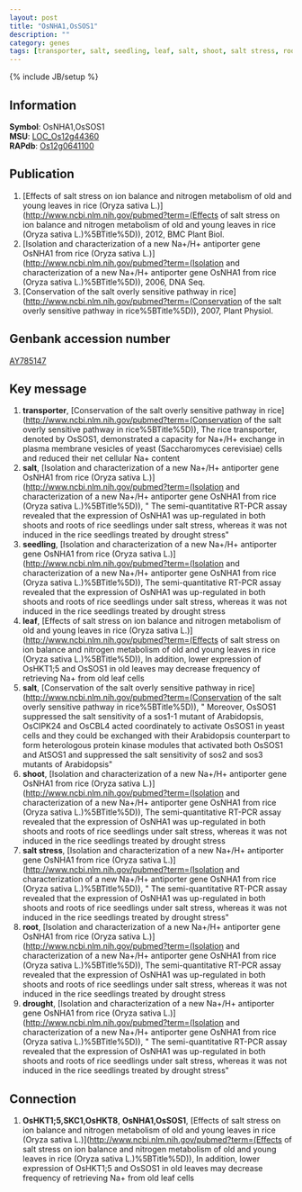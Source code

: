 ```yaml
---
layout: post
title: "OsNHA1,OsSOS1"
description: ""
category: genes
tags: [transporter, salt, seedling, leaf, salt, shoot, salt stress, root, drought]
---
```

{% include JB/setup %}

## Information
__Symbol__: OsNHA1,OsSOS1  
__MSU__: [LOC_Os12g44360](http://rice.plantbiology.msu.edu/cgi-bin/ORF_infopage.cgi?orf=LOC_Os12g44360)  
__RAPdb__: [Os12g0641100](http://rapdb.dna.affrc.go.jp/viewer/gbrowse_details/irgsp1?name=Os12g0641100)  

## Publication
1. [Effects of salt stress on ion balance and nitrogen metabolism of old and young leaves in rice (Oryza sativa L.)](http://www.ncbi.nlm.nih.gov/pubmed?term=(Effects of salt stress on ion balance and nitrogen metabolism of old and young leaves in rice (Oryza sativa L.)%5BTitle%5D)), 2012, BMC Plant Biol.
2. [Isolation and characterization of a new Na+/H+ antiporter gene OsNHA1 from rice (Oryza sativa L.)](http://www.ncbi.nlm.nih.gov/pubmed?term=(Isolation and characterization of a new Na+/H+ antiporter gene OsNHA1 from rice (Oryza sativa L.)%5BTitle%5D)), 2006, DNA Seq.
3. [Conservation of the salt overly sensitive pathway in rice](http://www.ncbi.nlm.nih.gov/pubmed?term=(Conservation of the salt overly sensitive pathway in rice%5BTitle%5D)), 2007, Plant Physiol.

## Genbank accession number
[AY785147](http://www.ncbi.nlm.nih.gov/nuccore/AY785147)

## Key message
1. __transporter__, [Conservation of the salt overly sensitive pathway in rice](http://www.ncbi.nlm.nih.gov/pubmed?term=(Conservation of the salt overly sensitive pathway in rice%5BTitle%5D)),  The rice transporter, denoted by OsSOS1, demonstrated a capacity for Na+/H+ exchange in plasma membrane vesicles of yeast (Saccharomyces cerevisiae) cells and reduced their net cellular Na+ content
2. __salt__, [Isolation and characterization of a new Na+/H+ antiporter gene OsNHA1 from rice (Oryza sativa L.)](http://www.ncbi.nlm.nih.gov/pubmed?term=(Isolation and characterization of a new Na+/H+ antiporter gene OsNHA1 from rice (Oryza sativa L.)%5BTitle%5D)), " The semi-quantitative RT-PCR assay revealed that the expression of OsNHA1 was up-regulated in both shoots and roots of rice seedlings under salt stress, whereas it was not induced in the rice seedlings treated by drought stress"
3. __seedling__, [Isolation and characterization of a new Na+/H+ antiporter gene OsNHA1 from rice (Oryza sativa L.)](http://www.ncbi.nlm.nih.gov/pubmed?term=(Isolation and characterization of a new Na+/H+ antiporter gene OsNHA1 from rice (Oryza sativa L.)%5BTitle%5D)),  The semi-quantitative RT-PCR assay revealed that the expression of OsNHA1 was up-regulated in both shoots and roots of rice seedlings under salt stress, whereas it was not induced in the rice seedlings treated by drought stress
4. __leaf__, [Effects of salt stress on ion balance and nitrogen metabolism of old and young leaves in rice (Oryza sativa L.)](http://www.ncbi.nlm.nih.gov/pubmed?term=(Effects of salt stress on ion balance and nitrogen metabolism of old and young leaves in rice (Oryza sativa L.)%5BTitle%5D)),  In addition, lower expression of OsHKT1;5 and OsSOS1 in old leaves may decrease frequency of retrieving Na+ from old leaf cells
5. __salt__, [Conservation of the salt overly sensitive pathway in rice](http://www.ncbi.nlm.nih.gov/pubmed?term=(Conservation of the salt overly sensitive pathway in rice%5BTitle%5D)), " Moreover, OsSOS1 suppressed the salt sensitivity of a sos1-1 mutant of Arabidopsis, OsCIPK24 and OsCBL4 acted coordinately to activate OsSOS1 in yeast cells and they could be exchanged with their Arabidopsis counterpart to form heterologous protein kinase modules that activated both OsSOS1 and AtSOS1 and suppressed the salt sensitivity of sos2 and sos3 mutants of Arabidopsis"
6. __shoot__, [Isolation and characterization of a new Na+/H+ antiporter gene OsNHA1 from rice (Oryza sativa L.)](http://www.ncbi.nlm.nih.gov/pubmed?term=(Isolation and characterization of a new Na+/H+ antiporter gene OsNHA1 from rice (Oryza sativa L.)%5BTitle%5D)),  The semi-quantitative RT-PCR assay revealed that the expression of OsNHA1 was up-regulated in both shoots and roots of rice seedlings under salt stress, whereas it was not induced in the rice seedlings treated by drought stress
7. __salt stress__, [Isolation and characterization of a new Na+/H+ antiporter gene OsNHA1 from rice (Oryza sativa L.)](http://www.ncbi.nlm.nih.gov/pubmed?term=(Isolation and characterization of a new Na+/H+ antiporter gene OsNHA1 from rice (Oryza sativa L.)%5BTitle%5D)), " The semi-quantitative RT-PCR assay revealed that the expression of OsNHA1 was up-regulated in both shoots and roots of rice seedlings under salt stress, whereas it was not induced in the rice seedlings treated by drought stress"
8. __root__, [Isolation and characterization of a new Na+/H+ antiporter gene OsNHA1 from rice (Oryza sativa L.)](http://www.ncbi.nlm.nih.gov/pubmed?term=(Isolation and characterization of a new Na+/H+ antiporter gene OsNHA1 from rice (Oryza sativa L.)%5BTitle%5D)),  The semi-quantitative RT-PCR assay revealed that the expression of OsNHA1 was up-regulated in both shoots and roots of rice seedlings under salt stress, whereas it was not induced in the rice seedlings treated by drought stress
9. __drought__, [Isolation and characterization of a new Na+/H+ antiporter gene OsNHA1 from rice (Oryza sativa L.)](http://www.ncbi.nlm.nih.gov/pubmed?term=(Isolation and characterization of a new Na+/H+ antiporter gene OsNHA1 from rice (Oryza sativa L.)%5BTitle%5D)), " The semi-quantitative RT-PCR assay revealed that the expression of OsNHA1 was up-regulated in both shoots and roots of rice seedlings under salt stress, whereas it was not induced in the rice seedlings treated by drought stress"

## Connection
1. __OsHKT1;5,SKC1,OsHKT8__, __OsNHA1,OsSOS1__, [Effects of salt stress on ion balance and nitrogen metabolism of old and young leaves in rice (Oryza sativa L.)](http://www.ncbi.nlm.nih.gov/pubmed?term=(Effects of salt stress on ion balance and nitrogen metabolism of old and young leaves in rice (Oryza sativa L.)%5BTitle%5D)),  In addition, lower expression of OsHKT1;5 and OsSOS1 in old leaves may decrease frequency of retrieving Na+ from old leaf cells


